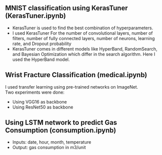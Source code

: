## MNIST classification using KerasTuner (KerasTuner.ipynb)
- KerasTuner is used to find the best combination of hyperparameters.  
- I used KerasTuner For the number of convolutional layers, number of filters, number of fully connected layers, number of neurons, learning rate, and Dropout probability  
- KerasTuner comes in different models like HyperBand, RandomSearch, and Bayesian Optimization which differ in the search algorithm. Here I used the HyperBand model.



## Wrist Fracture Classification (medical.ipynb)
I used transfer learning using pre-trained networks on ImageNet.  
Two experiments were done:
- Using VGG16 as backbone
- Using ResNet50 as backbone


## Using LSTM network to predict Gas Consumption (consumption.ipynb)
- Inputs: date, hour, month, temperature
- Output: gas consumption in m3/unit
